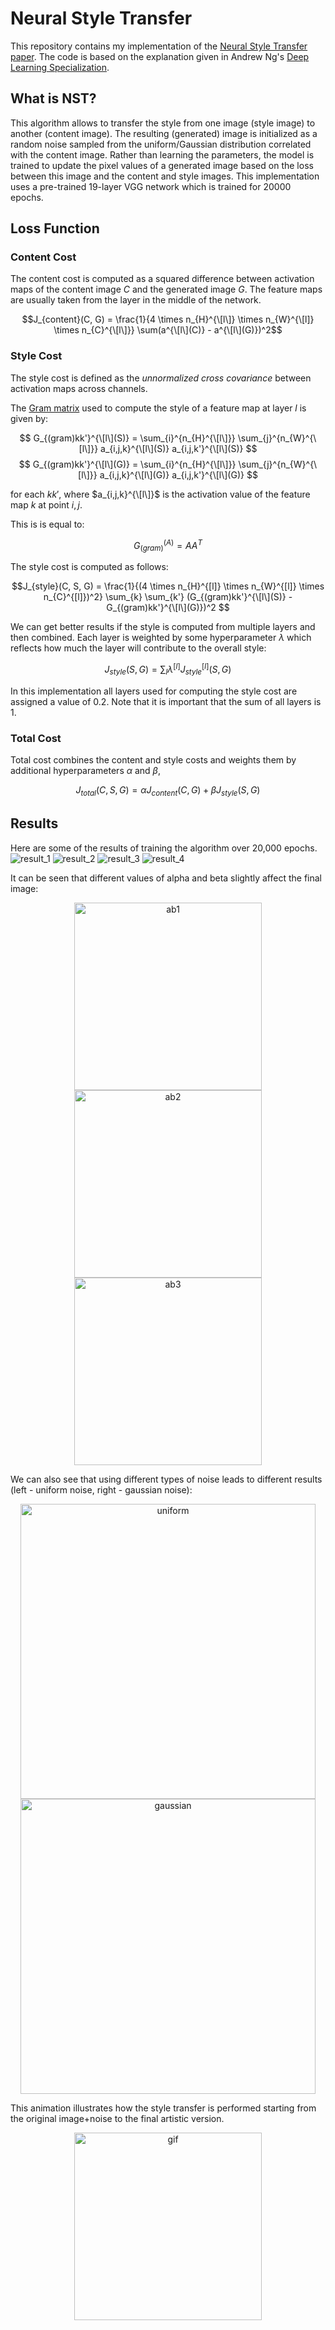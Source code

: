 # Neural Style Transfer
This repository contains my implementation of the [Neural Style Transfer paper](https://www.cv-foundation.org/openaccess/content_cvpr_2016/papers/Gatys_Image_Style_Transfer_CVPR_2016_paper.pdf). The code is based on the explanation given in Andrew Ng's [Deep Learning Specialization](https://www.deeplearning.ai/courses/deep-learning-specialization/).

## What is NST?

This algorithm allows to transfer the style from one image (style image) to another (content image). The resulting (generated) image is initialized as a random noise sampled from the uniform/Gaussian distribution correlated with the content image. Rather than learning the parameters, the model is trained to update the pixel values of a generated image based on the loss between this image and the content and style images. This implementation uses a pre-trained 19-layer VGG network which is trained for 20000 epochs.

## Loss Function
### Content Cost
The content cost is computed as a squared difference between activation maps of the content image $C$ and the generated image $G$. The feature maps are usually taken from the layer in the middle of the network.

$$J_{content}(C, G) = \frac{1}{4 \times n_{H}^{\[l\]} \times n_{W}^{\[l]} \times n_{C}^{\[l\]}} \sum(a^{\[l\](C)} - a^{\[l\](G)})^2$$

### Style Cost

The style cost is defined as the *unnormalized cross covariance* between activation maps across channels.

The [Gram matrix](https://en.wikipedia.org/wiki/Gram_matrix) used to compute the style of a feature map at layer $l$ is given by:

$$ G_{(gram)kk'}^{\[l\](S)} = \sum_{i}^{n_{H}^{\[l\]}} \sum_{j}^{n_{W}^{\[l\]}} a_{i,j,k}^{\[l\](S)} a_{i,j,k'}^{\[l\](S)} $$
$$ G_{(gram)kk'}^{\[l\](G)} = \sum_{i}^{n_{H}^{\[l\]}} \sum_{j}^{n_{W}^{\[l\]}} a_{i,j,k}^{\[l\](G)} a_{i,j,k'}^{\[l\](G)} $$

for each $kk'$, where $a_{i,j,k}^{\[l\]}$ is the activation value of the feature map $k$ at point $i,j$.

This is is equal to:

$$ G_{(gram)}^{(A)} = AA^{T} $$ 

The style cost is computed as follows:

$$J_{style}(C, S, G) = \frac{1}{(4 \times n_{H}^{[l]} \times n_{W}^{[l]} \times n_{C}^{[l]})^2} \sum_{k} \sum_{k'} (G_{(gram)kk'}^{\[l\](S)} - G_{(gram)kk'}^{\[l\](G)})^2 $$

We can get better results if the style is computed from multiple layers and then combined. Each layer is weighted by some hyperparameter $\lambda$ which reflects how much the layer will contribute to the overall style:

$$J_{style} (S,G) = \sum_{l} \lambda^{[l]} J_{style}^{[l]} (S,G)$$

In this implementation all layers used for computing the style cost are assigned a value of $0.2$. Note that it is important that the sum of all layers is $1$.


### Total Cost

Total cost combines the content and style costs and weights them by additional hyperparameters $\alpha$ and $\beta$,

$$J_{total} (C, S, G) = \alpha J_{content} (C, G) + \beta J_{style} (S, G)$$

## Results
Here are some of the results of training the algorithm over 20,000 epochs.
![result_1](https://user-images.githubusercontent.com/49316611/202245901-86a635c4-4299-409c-912d-a7cdad7cb5bb.png)
![result_2](https://user-images.githubusercontent.com/49316611/202245909-c8166e7e-5bb9-4237-bd4d-d740994413a6.png)
![result_3](https://user-images.githubusercontent.com/49316611/202261524-72937fe7-7365-4616-9af1-27296dd992a6.png)
![result_4](https://user-images.githubusercontent.com/49316611/202463977-c9b8631a-fadf-44c0-9f48-15c826b301d8.png)

It can be seen that different values of alpha and beta slightly affect the final image:
<p align="center">
<img width="300" alt="ab1" src="https://user-images.githubusercontent.com/49316611/202463047-bce0bebf-7c0b-4fb2-8c16-9c6c7ba31f09.png">
<img width="300" alt="ab2" src="https://user-images.githubusercontent.com/49316611/202463060-5faa2538-d7e1-430b-97ae-dcd659564817.png">
<img width="300" alt="ab3" src="https://user-images.githubusercontent.com/49316611/202463068-9a9ab6a0-d68e-494b-8a0f-2812979e4d2a.png">
</p>

We can also see that using different types of noise leads to different results (left - uniform noise, right - gaussian noise):  

<p align="center">
<img width="472" alt="uniform" src="https://user-images.githubusercontent.com/49316611/202485259-a43f7d86-4766-4347-8ee4-1231eeb635d6.png">
<img width="472" alt="gaussian" src="https://user-images.githubusercontent.com/49316611/202325270-bbdc530a-1202-4e42-a236-9d85a2457b37.png">

This animation illustrates how the style transfer is performed starting from the original image+noise to the final artistic version.
<p align="center">
<img width="300" alt="gif" src="https://user-images.githubusercontent.com/49316611/202254073-813d856b-a34e-456f-b1cb-22e393e7b9d0.gif">
</p>
